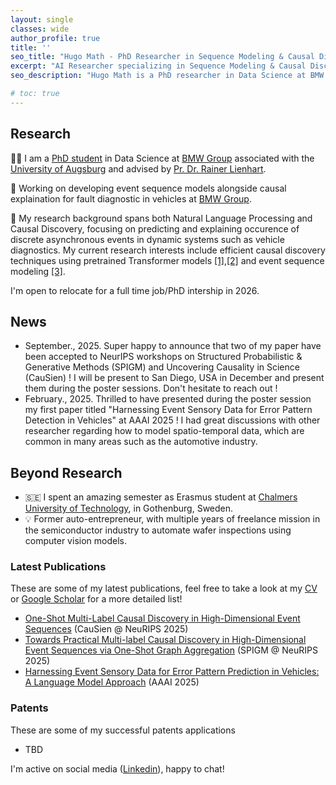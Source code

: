 ```yaml
---
layout: single
classes: wide
author_profile: true
title: ''
seo_title: "Hugo Math - PhD Researcher in Sequence Modeling & Causal Discovery"
excerpt: "AI Researcher specializing in Sequence Modeling & Causal Discovery"
seo_description: "Hugo Math is a PhD researcher in Data Science at BMW Group associated in Augsburg University, focusing on sequence modeling and causal discovery for high-dimensional event sequences"

# toc: true
---
```


## Research

👨‍🎓 I am a [PhD student](https://www.uni-augsburg.de/en/fakultaet/fai/informatik/prof/mmc/team/hugo-math/) in Data Science at [BMW Group](https://www.bmwgroup.com/en.html) associated with the [University of Augsburg](https://www.uni-augsburg.de/en/fakultaet/fai/informatik/prof/mmc/) and advised by [Pr. Dr. Rainer Lienhart](https://scholar.google.com/citations?user=eKQPhGgAAAAJ&hl=fr).

🚗 Working on developing event sequence models alongside causal explaination for fault diagnostic in vehicles at [BMW Group](https://www.bmwgroup.com/en.html).

🔬 My research background spans both Natural Language Processing and Causal Discovery, focusing on predicting and explaining occurence of discrete asynchronous events in dynamic systems such as vehicle diagnostics. My current research interests include efficient causal discovery techniques using pretrained Transformer models [[1]](https://www.arxiv.org/abs/2509.23213),[[2]](https://arxiv.org/pdf/2509.19112) and event sequence modeling [[3]](https://ojs.aaai.org/index.php/AAAI/article/view/34138).

I'm open to relocate for a full time job/PhD intership in 2026.

## News

- September., 2025. Super happy to announce that two of my paper have been accepted to NeurIPS workshops on Structured Probabilistic & Generative Methods (SPIGM) and Uncovering Causality in Science (CauSien) ! I will be present to San Diego, USA in December and present them during the poster sessions. Don't hesitate to reach out ! 
- February., 2025. Thrilled to have presented during the poster session my first paper titled "Harnessing Event Sensory Data for Error Pattern Detection in Vehicles" at AAAI 2025 ! I had great discussions with other researcher regarding how to model spatio-temporal data, which are common in many areas such as the automotive industry.

## Beyond Research

- 🇸🇪 I spent an amazing semester as Erasmus student at [Chalmers University of Technology](https://www.chalmers.se/en), in Gothenburg, Sweden.
- 💡 Former auto-entrepreneur, with multiple years of freelance mission in the semiconductor industry to automate wafer inspections using computer vision models.

<script type="text/javascript" async
  src="https://cdn.mathjax.org/mathjax/latest/MathJax.js?config=TeX-MML-AM_CHTML">
</script>

### Latest Publications
These are some of my latest publications, feel free to take a look at my [CV](/assets/docs/CV_2025_PhD.pdf) or [Google Scholar](https://scholar.google.com/citations?user=POhdE-0AAAAJ&hl=en) for a more detailed list!

- [One-Shot Multi-Label Causal Discovery in High-Dimensional Event Sequences](https://www.arxiv.org/abs/2509.23213) (CauSien @ NeuRIPS 2025)
- [Towards Practical Multi-label Causal Discovery in High-Dimensional Event Sequences via One-Shot Graph Aggregation](https://arxiv.org/pdf/2509.19112) (SPIGM @ NeuRIPS 2025)
- [Harnessing Event Sensory Data for Error Pattern Prediction in Vehicles: A Language Model Approach](https://ojs.aaai.org/index.php/AAAI/article/view/34138) (AAAI 2025)

### Patents
These are some of my successful patents applications
- TBD


I'm active on social media ([Linkedin](https://www.linkedin.com/in/hugo-math-b12250175/)), happy to chat!  